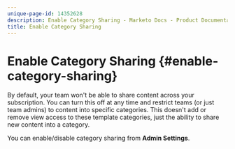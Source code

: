 ```yaml
---
unique-page-id: 14352628
description: Enable Category Sharing - Marketo Docs - Product Documentation
title: Enable Category Sharing
---
```


# Enable Category Sharing {#enable-category-sharing}

By default, your team won't be able to share content across your subscription. You can turn this off at any time and restrict teams (or just team admins) to content into specific categories. This doesn't add or remove view access to these template categories, just the ability to share new content into a category.

You can enable/disable category sharing from **Admin Settings**.
